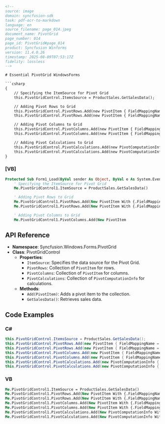 ```html
<!-- 
source: image
domain: syncfusion-sdk
task: pdf-ocr-to-markdown
language: en
source_filename: page_014.jpeg
document_name: PivotGrid
page_number: 014
page_id: PivotGrid#page_014
product: Syncfusion Winforms
version: 11.4.0.26
timestamp: 2025-08-09T07:53:17Z
fidelity: lossless
-->

# Essential PivotGrid WindowsForms

```csharp
{
    // Specifying the ItemSource for Pivot Grid
    this.PivotGridControl.ItemsSource = ProductSales.GetSalesData();

    // Adding Pivot Rows to Grid
    this.PivotGridControl.PivotRows.Add(new PivotItem { FieldMappingName = "Product", TotalHeader = "Total" });
    this.PivotGridControl.PivotRows.Add(new PivotItem { FieldMappingName = "Year", TotalHeader = "Total" });

    // Adding Pivot Columns to Grid
    this.PivotGridControl.PivotColumns.Add(new PivotItem { FieldMappingName = "Country", TotalHeader = "Total" });
    this.PivotGridControl.PivotColumns.Add(new PivotItem { FieldMappingName = "State", TotalHeader = "Total" });

    // Adding Pivot Calculations to Grid
    this.PivotGridControl.PivotCalculations.Add(new PivotComputationInfo { FieldName = "Amount", Format = "C", SummaryType = SummaryType.DoubleTotalSum });
    this.PivotGridControl.PivotCalculations.Add(new PivotComputationInfo { FieldName = "Quantity", Format = "#,#0" });
}
```

### [VB]

```vb
Protected Sub Form1_Load(ByVal sender As Object, ByVal e As System.EventArgs)
    ' Specifying the ItemSource for Pivot Grid
    Me.PivotGridControl1.ItemSource = ProductSales.GetSalesData()

    ' Adding Pivot Rows to Grid
    Me.PivotGridControl1.PivotRows.Add(New PivotItem With {.FieldMappingName = "Product", .TotalHeader = "Total"})
    Me.PivotGridControl1.PivotRows.Add(New PivotItem With {.FieldMappingName = "Year", .TotalHeader = "Total"})

    ' Adding Pivot Columns to Grid
    Me.PivotGridControl1.PivotColumns.Add(New PivotItem
```

## API Reference

- **Namespace**: Syncfusion.Windows.Forms.PivotGrid
- **Class**: PivotGridControl
  - **Properties**:
    - `ItemSource`: Specifies the data source for the Pivot Grid.
    - `PivotRows`: Collection of `PivotItem` for rows.
    - `PivotColumns`: Collection of `PivotItem` for columns.
    - `PivotCalculations`: Collection of `PivotComputationInfo` for calculations.
  - **Methods**:
    - `Add(PivotItem)`: Adds a pivot item to the collection.
    - `GetSalesData()`: Retrieves sales data.

## Code Examples

### C#

```csharp
this.PivotGridControl.ItemsSource = ProductSales.GetSalesData();
this.PivotGridControl.PivotRows.Add(new PivotItem { FieldMappingName = "Product", TotalHeader = "Total" });
this.PivotGridControl.PivotRows.Add(new PivotItem { FieldMappingName = "Year", TotalHeader = "Total" });
this.PivotGridControl.PivotColumns.Add(new PivotItem { FieldMappingName = "Country", TotalHeader = "Total" });
this.PivotGridControl.PivotColumns.Add(new PivotItem { FieldMappingName = "State", TotalHeader = "Total" });
this.PivotGridControl.PivotCalculations.Add(new PivotComputationInfo { FieldName = "Amount", Format = "C", SummaryType = SummaryType.DoubleTotalSum });
this.PivotGridControl.PivotCalculations.Add(new PivotComputationInfo { FieldName = "Quantity", Format = "#,#0" });
```

### VB

```vb
Me.PivotGridControl1.ItemSource = ProductSales.GetSalesData()
Me.PivotGridControl1.PivotRows.Add(New PivotItem With {.FieldMappingName = "Product", .TotalHeader = "Total"})
Me.PivotGridControl1.PivotRows.Add(New PivotItem With {.FieldMappingName = "Year", .TotalHeader = "Total"})
Me.PivotGridControl1.PivotColumns.Add(New PivotItem With {.FieldMappingName = "Country", .TotalHeader = "Total"})
Me.PivotGridControl1.PivotColumns.Add(New PivotItem With {.FieldMappingName = "State", .TotalHeader = "Total"})
Me.PivotGridControl1.PivotCalculations.Add(New PivotComputationInfo With {.FieldName = "Amount", .Format = "C", .SummaryType = SummaryType.DoubleTotalSum})
Me.PivotGridControl1.PivotCalculations.Add(New PivotComputationInfo With {.FieldName = "Quantity", .Format = "#,#0"})
```

<!-- tags: [pivotgrid, windowsforms, itemsource, pivotrows, pivotcolumns, pivotcalculations, syncfusion, winforms, 11.4.0.26] keywords: [pivot grid, item source, pivot rows, pivot columns, pivot calculations, sales data, product, year, country, state, amount, quantity, format, summary type] -->
```